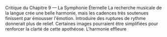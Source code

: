 Critique du Chapitre 9 — La Symphonie Éternelle La recherche musicale de la langue crée une belle harmonie, mais les cadences très soutenues finissent par émousser l'émotion. Introduire des ruptures de rythme donnerait plus de relief. Certaines images pourraient être simplifiées pour renforcer la clarté de cette apothéose. L'harmonie effleure
